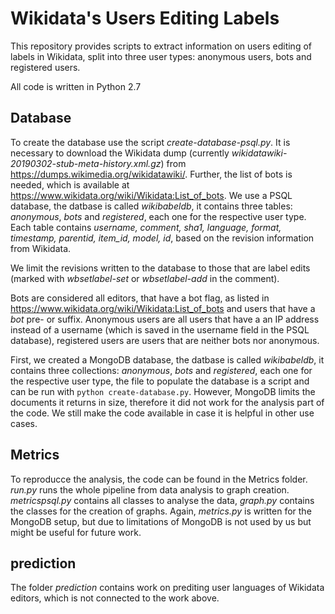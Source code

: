 # Wikidata's Users Editing Labels

This repository provides scripts to extract information on users editing of labels in Wikidata, split into three user types: anonymous users, bots and registered users. 


All code is written in Python 2.7

## Database

To create the database use the script *create-database-psql.py*. It is necessary to download the Wikidata dump (currently *wikidatawiki-20190302-stub-meta-history.xml.gz*) from https://dumps.wikimedia.org/wikidatawiki/. Further, the list of bots is needed, which is available at https://www.wikidata.org/wiki/Wikidata:List_of_bots. 
We use a PSQL database, the datbase is called *wikibabeldb*, it contains three tables: *anonymous*, *bots* and *registered*, each one for the respective user type. Each table contains *username, comment, sha1, language, format, timestamp, parentid, item_id, model, id*, based on the revision information from Wikidata. 

We limit the revisions written to the database to those that are label edits (marked with *wbsetlabel-set* or *wbsetlabel-add* in the comment). 

Bots are considered all editors, that have a bot flag, as listed in https://www.wikidata.org/wiki/Wikidata:List_of_bots and users that have a *bot* pre- or suffix. 
Anonymous users are all users that have a an IP address instead of a username (which is saved in the username field in the PSQL database), registered users are users that are neither bots nor anonymous.


First, we created a MongoDB database, the datbase is called *wikibabeldb*, it contains three collections: *anonymous*, *bots* and *registered*, each one for the respective user type, the file to populate the database is a script and can be run with `python create-database.py`. However, MongoDB limits the documents it returns in size, therefore it did not work for the analysis part of the code. We still make the code available in case it is helpful in other use cases. 

## Metrics
To reproducce the analysis, the code can be found in the Metrics folder. *run.py* runs the whole pipeline from data analysis to graph creation. *metricspsql.py* contains all classes to analyse the data, *graph.py* contains the classes for the creation of graphs. 
Again, *metrics.py* is written for the MongoDB setup, but due to limitations of MongoDB is not used by us but might be useful for future work. 

## prediction
The folder *prediction* contains work on prediting user languages of Wikidata editors, which is not connected to the work above. 
